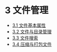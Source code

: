 # 3 文件管理

* [3.1 文件基本属性](03_文件管理\03_1_文件基本属性.md)
* [3.2 文件与目录管理](03_文件管理\03_2_文件与目录管理.md)
* [3.3 文件搜索](03_文件管理\03_3_文件搜索.md)
* [3.4 压缩与打包文件](03_文件管理\03_4_压缩与打包文件.md)